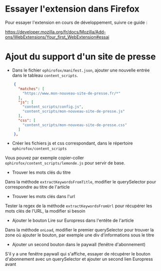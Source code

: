 # Essayer l'extension dans Firefox

Pour essayer l'extension en cours de développement, suivre ce guide :

https://developer.mozilla.org/fr/docs/Mozilla/Add-ons/WebExtensions/Your_first_WebExtension#essai

# Ajout du support d'un site de presse

- Dans le fichier `ophirofox/manifest.json`, ajouter une nouvelle entrée dans le tableau `content_scripts`.

```json
    {
      "matches": [
        "https://www.mon-nouveau-site-de-presse.fr/*"
      ],
      "js": [
        "content_scripts/config.js",
        "content_scripts/mon-nouveau-site-de-presse.js"
      ],
      "css": [
        "content_scripts/mon-nouveau-site-de-presse.css"
      ]
    },
```
- Créer les fichiers js et css correspondant, dans le répertoire `ophirofox/content_scripts`

Vous pouvez par exemple copier-coller `ophirofox/content_scripts/lemonde.js` pour servir de base.

- Trouver les mots clés du titre

Dans la méthode `extractKeywordsFromTitle`, modifier le querySelector pour correspondre au titre de l'article

- Trouver les mots clés dans l'url

Tester la regex de la méthode `extractKeywordsFromUrl` pour récupérer les mots clés de l'URL, la modifier si besoin

- Ajouter le bouton Lire sur Europress dans l'entête de l'article

Dans la méthode `onLoad`, modifier le premier querySelector pour trouver la zone où ajouter le bouton, par exemple une div d'informations sous le titre

- Ajouter un second bouton dans le paywall (fenêtre d'abonnement)

S'il y a une fenêtre paywall qui s'affiche, essayer de récupérer le bouton d'abonnement avec un querySelector et ajouter un second lien Europress avant








